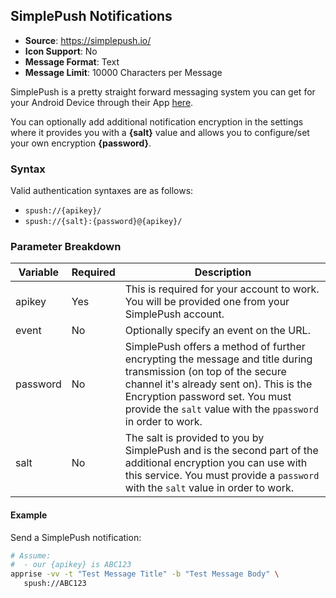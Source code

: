 ## SimplePush Notifications
* **Source**: https://simplepush.io/
* **Icon Support**: No
* **Message Format**: Text
* **Message Limit**: 10000 Characters per Message

SimplePush is a pretty straight forward messaging system you can get for your Android Device through their App [here](https://play.google.com/store/apps/details?id=io.tymm.simplepush).

You can optionally add additional notification encryption in the settings where it provides you with a **{salt}** value and allows you to configure/set your own encryption **{password}**.

### Syntax
Valid authentication syntaxes are as follows:
* `spush://{apikey}/`
* `spush://{salt}:{password}@{apikey}/`

### Parameter Breakdown
| Variable    | Required | Description
| ----------- | -------- | -----------
| apikey      | Yes      | This is required for your account to work. You will be provided one from your SimplePush account.
| event       | No       | Optionally specify an event on the URL.
| password    | No       | SimplePush offers a method of further encrypting the message and title during transmission (on top of the secure channel it's already sent on).  This is the Encryption password set. You must provide the `salt` value with the `ppassword` in order to work.
| salt        | No       | The salt is provided to you by SimplePush and is the second part of the additional encryption you can use with this service.  You must provide a `password` with the `salt` value in order to work.

#### Example
Send a SimplePush notification:
```bash
# Assume:
#  - our {apikey} is ABC123
apprise -vv -t "Test Message Title" -b "Test Message Body" \
   spush://ABC123
```
